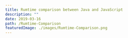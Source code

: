 ```yaml
---
title: Rumtime comparison between Java and JavaScript
description: ""
date: 2019-03-16
path: /Rumtime-Comparison
featuredImage: ./images/Rumtime-Comparison.png
---
```

